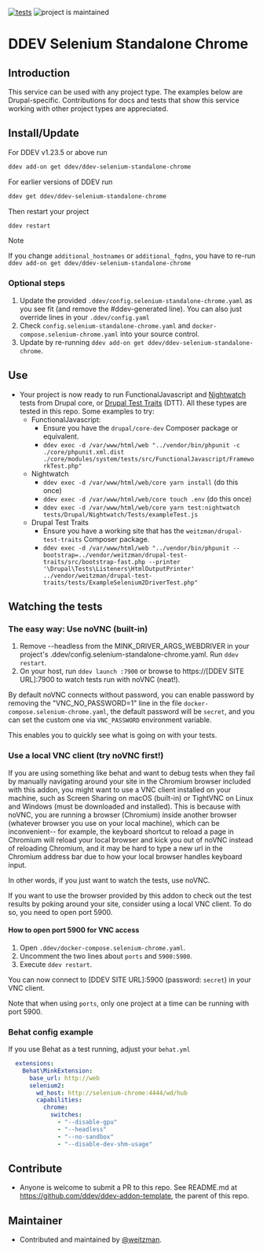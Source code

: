 [![tests](https://github.com/ddev/ddev-selenium-standalone-chrome/actions/workflows/tests.yml/badge.svg)](https://github.com/ddev/ddev-addon-template/actions/workflows/tests.yml) ![project is maintained](https://img.shields.io/maintenance/yes/2025.svg)

# DDEV Selenium Standalone Chrome

## Introduction

This service can be used with any project type. The examples below are Drupal-specific. Contributions for docs and tests that show this service working with other project types are appreciated.

## Install/Update

For DDEV v1.23.5 or above run

```sh
ddev add-on get ddev/ddev-selenium-standalone-chrome
```

For earlier versions of DDEV run

```sh
ddev get ddev/ddev-selenium-standalone-chrome
```

Then restart your project

```sh
ddev restart
```

> [!NOTE]
> If you change `additional_hostnames` or `additional_fqdns`, you have to re-run `ddev add-on get ddev/ddev-selenium-standalone-chrome`

### Optional steps

1. Update the provided `.ddev/config.selenium-standalone-chrome.yaml` as you see fit (and remove the #ddev-generated line). You can also just override lines in your `.ddev/config.yaml`
1. Check `config.selenium-standalone-chrome.yaml` and `docker-compose.selenium-chrome.yaml` into your source control.
1. Update by re-running `ddev add-on get ddev/ddev-selenium-standalone-chrome`.

## Use

- Your project is now ready to run FunctionalJavascript and [Nightwatch](https://www.drupal.org/docs/automated-testing/javascript-testing-using-nightwatch) tests from Drupal core, or [Drupal Test Traits](https://gitlab.com/weitzman/drupal-test-traits) (DTT). All these types are tested in this repo. Some examples to try:
  - FunctionalJavascript:
    - Ensure you have the `drupal/core-dev` Composer package or equivalent.
    - `ddev exec -d /var/www/html/web "../vendor/bin/phpunit -c ./core/phpunit.xml.dist ./core/modules/system/tests/src/FunctionalJavascript/FrameworkTest.php"`
  - Nightwatch
    - `ddev exec -d /var/www/html/web/core yarn install` (do this once)
    - `ddev exec -d /var/www/html/web/core touch .env` (do this once)
    - `ddev exec -d /var/www/html/web/core yarn test:nightwatch tests/Drupal/Nightwatch/Tests/exampleTest.js`
  - Drupal Test Traits
    - Ensure you have a working site that has the `weitzman/drupal-test-traits` Composer package.
    - `ddev exec -d /var/www/html/web "../vendor/bin/phpunit --bootstrap=../vendor/weitzman/drupal-test-traits/src/bootstrap-fast.php --printer '\Drupal\Tests\Listeners\HtmlOutputPrinter' ../vendor/weitzman/drupal-test-traits/tests/ExampleSelenium2DriverTest.php"`

## Watching the tests

### The easy way: Use noVNC (built-in)

1. Remove --headless from the MINK_DRIVER_ARGS_WEBDRIVER in your project's .ddev/config.selenium-standalone-chrome.yaml. Run `ddev restart`.
2. On your host, run `ddev launch :7900` or browse to https://[DDEV SITE URL]:7900 to watch tests run with noVNC (neat!).

By default noVNC connects without password, you can enable password by removing the "VNC_NO_PASSWORD=1" line in the file `docker-compose.selenium-chrome.yaml`, the default password will be `secret`, and you can set the custom one via `VNC_PASSWORD` environment variable.

This enables you to quickly see what is going on with your tests.

### Use a local VNC client (try noVNC first!)

If you are using something like behat and want to debug tests when they fail by manually navigating around your site in the Chromium browser included with this addon, you might want to use a VNC client installed on your machine, such as Screen Sharing on macOS (built-in) or TightVNC on Linux and Windows (must be downloaded and installed). This is because with noVNC, you are running a browser (Chromium) inside another browser (whatever browser you use on your local machine), which can be inconvenient-- for example, the keyboard shortcut to reload a page in Chromium will reload your local browser and kick you out of noVNC instead of reloading Chromium, and it may be hard to type a new url in the Chromium address bar due to how your local browser handles keyboard input.

In other words, if you just want to watch the tests, use noVNC.

If you want to use the browser provided by this addon to check out the test results by poking around your site, consider using a local VNC client. To do so, you need to open port 5900.

#### How to open port 5900 for VNC access

1. Open `.ddev/docker-compose.selenium-chrome.yaml`.
2. Uncomment the two lines about `ports` and `5900:5900`.
3. Execute `ddev restart`.

You can now connect to [DDEV SITE URL]:5900 (password: `secret`) in your VNC client.

Note that when using `ports`, only one project at a time can be running with port 5900.

### Behat config example

If you use Behat as a test running, adjust your `behat.yml`

```yml
  extensions:
    Behat\MinkExtension:
      base_url: http://web
      selenium2:
        wd_host: http://selenium-chrome:4444/wd/hub
        capabilities:
          chrome:
            switches:
              - "--disable-gpu"
              - "--headless"
              - "--no-sandbox"
              - "--disable-dev-shm-usage"
```

## Contribute

- Anyone is welcome to submit a PR to this repo. See README.md at https://github.com/ddev/ddev-addon-template, the parent of this repo.

## Maintainer

- Contributed and maintained by [@weitzman](https://github.com/weitzman).
